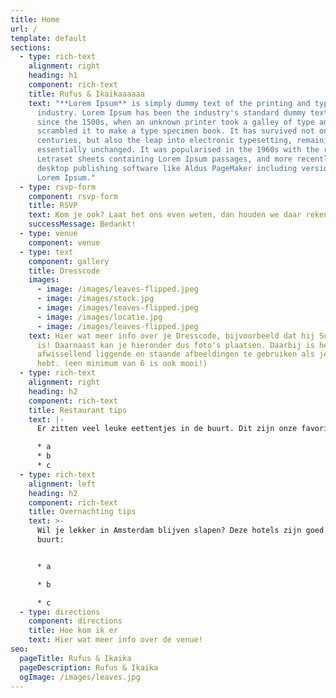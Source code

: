```yaml
---
title: Home
url: /
template: default
sections:
  - type: rich-text
    alignment: right
    heading: h1
    component: rich-text
    title: Rufus & Ikaikaaaaaa
    text: "**Lorem Ipsum** is simply dummy text of the printing and typesetting
      industry. Lorem Ipsum has been the industry's standard dummy text ever
      since the 1500s, when an unknown printer took a galley of type and
      scrambled it to make a type specimen book. It has survived not only five
      centuries, but also the leap into electronic typesetting, remaining
      essentially unchanged. It was popularised in the 1960s with the release of
      Letraset sheets containing Lorem Ipsum passages, and more recently with
      desktop publishing software like Aldus PageMaker including versions of
      Lorem Ipsum."
  - type: rsvp-form
    component: rsvp-form
    title: RSVP
    text: Kom je ook? Laat het ons even weten, dan houden we daar rekening mee!
    successMessage: Bedankt!
  - type: venue
    component: venue
  - type: text
    component: gallery
    title: Dresscode
    images:
      - image: /images/leaves-flipped.jpeg
      - image: /images/stock.jpg
      - image: /images/leaves-flipped.jpeg
      - image: /images/locatie.jpg
      - image: /images/leaves-flipped.jpeg
    text: Hier wat meer info over je Dresscode, bijvoorbeeld dat hij Summer chique
      is! Daarnaast kan je hieronder dus foto's plaatsen. Daarbij is het mooi om
      afwissellend liggende en staande afbeeldingen te gebruiken als je die
      hebt. (een minimum van 6 is ook mooi!)
  - type: rich-text
    alignment: right
    heading: h2
    component: rich-text
    title: Restaurant tips
    text: |-
      Er zitten veel leuke eettentjes in de buurt. Dit zijn onze favorieten:

      * a
      * b
      * c
  - type: rich-text
    alignment: left
    heading: h2
    component: rich-text
    title: Overnachting tips
    text: >-
      Wil je lekker in Amsterdam blijven slapen? Deze hotels zijn goed en in de
      buurt:


      * a

      * b

      * c
  - type: directions
    component: directions
    title: Hoe kom ik er
    text: Hier wat meer info over de venue!
seo:
  pageTitle: Rufus & Ikaika
  pageDescription: Rufus & Ikaika
  ogImage: /images/leaves.jpg
---
```

